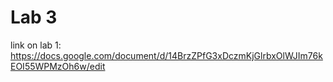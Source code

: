 # Lab 3
link on lab 1:
https://docs.google.com/document/d/14BrzZPfG3xDczmKjGlrbxOlWJIm76kEOI55WPMzOh6w/edit
